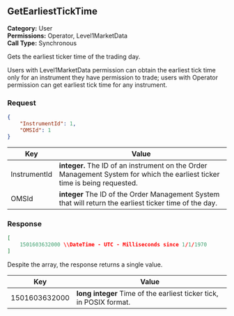 ## GetEarliestTickTime

**Category:** User<br />**Permissions:** Operator, Level1MarketData<br />**Call Type:** Synchronous

Gets the earliest ticker time of the trading day.

Users with Level1MarketData permission can obtain the earliest tick time only for an instrument they have permission to trade; users with Operator permission can get earliest tick time for any instrument.

### Request

```json
{
    "InstrumentId": 1,
    "OMSId": 1
}
```

| Key          | Value                                                        |
| ------------ | ------------------------------------------------------------ |
| InstrumentId | **integer.** The ID of an instrument on the Order Management System for which the earliest ticker time is being requested. |
| OMSId        | **integer** The ID of the Order Management System that will return the earliest ticker time of the day. |

### Response

```json
[
    1501603632000 \\DateTime - UTC - Milliseconds since 1/1/1970 
]
```

Despite the array, the response returns a single value.

| Key           | Value                                                        |
| ------------- | ------------------------------------------------------------ |
| 1501603632000 | **long integer** Time of the earliest ticker tick, in POSIX format. |


